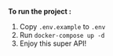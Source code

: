 **To run the project :**

1. Copy `.env.example` to `.env`
2. Run `docker-compose up -d`
3. Enjoy this super API!

